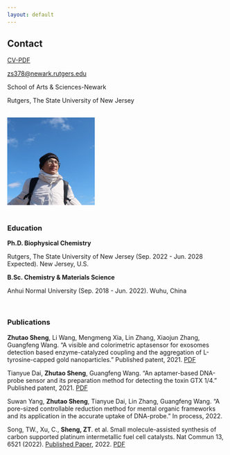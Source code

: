 ```yaml
---
layout: default
---
```


## Contact

[CV-PDF](/cv/CV-Zhutao.pdf)

zs378@newark.rutgers.edu

School of Arts & Sciences-Newark

Rutgers, The State University of New Jersey

<br>

<div style="text-align: left;">
<img src="/assets/img/zhutao.jpg" width="40%" />
</div>

<br>

### Education

**Ph.D. Biophysical Chemistry**

Rutgers, The State University of New Jersey (Sep. 2022 - Jun. 2028 Expected). New Jersey, U.S.

**B.Sc. Chemistry & Materials Science**

Anhui Normal University (Sep. 2018 - Jun. 2022). Wuhu, China


<br>

### Publications
**Zhutao Sheng**, Li Wang, Mengmeng Xia, Lin Zhang, Xiaojun Zhang, Guangfeng Wang. “A visible and colorimetric aptasensor for exosomes detection based enzyme-catalyzed coupling and the aggregation of L-tyrosine-capped gold nanoparticles.” Published patent, 2021. [PDF](/cv/cv-publications-pdf/a-visible-and-colorimetric-aptasensor.pdf)

Tianyue Dai, **Zhutao Sheng**, Guangfeng Wang. “An aptamer-based DNA-probe sensor and its preparation method for detecting the toxin GTX 1/4.” Published patent, 2021. [PDF](/cv/cv-publications-pdf/an-aptamer-based-DNA-probesensor.pdf)

Suwan Yang, **Zhutao Sheng**, Tianyue Dai, Lin Zhang, Guangfeng Wang. “A pore-sized controllable reduction method for mental organic frameworks and its application in the accurate uptake of DNA-probe.” In process, 2022.


Song, TW., Xu, C., **Sheng, ZT**. et al. Small molecule-assisted synthesis of carbon supported platinum intermetallic fuel cell catalysts. Nat Commun 13, 6521 (2022). [Published Paper](https://doi.org/10.1038/s41467-022-34037-7), 2022. [PDF](/cv/cv-publications-pdf/small-molecule-assisted-synthesis-of-carbon.pdf)

